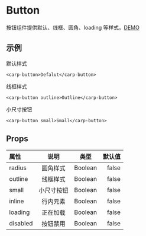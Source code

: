 # Button

按钮组件提供默认、线框、圆角、loading 等样式，[DEMO](/examples/Button.html)

## 示例

<device :site="'http://localhost:8080/examples/button.html'"></device>

默认样式

```vue
<carp-button>Defalut</carp-button>
```

线框样式

```vue
<carp-button outline>Outline</carp-button>
```

小尺寸按钮

```vue
<carp-button small>Small</carp-button>
```

## Props

| 属性     |    说明    |  类型   | 默认值 |
| :------- | :--------: | :-----: | -----: |
| radius   |  圆角样式  | Boolean |  false |
| outline  |  线框样式  | Boolean |  false |
| small    | 小尺寸按钮 | Boolean |  false |
| inline   |  行内元素  | Boolean |  false |
| loading  |  正在加载  | Boolean |  false |
| disabled |  按钮禁用  | Boolean |  false |
